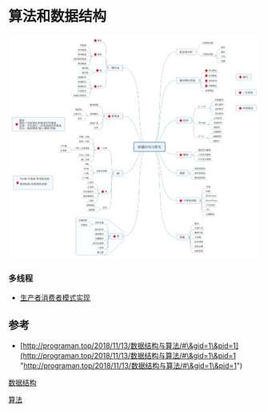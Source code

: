 # 算法和数据结构

![](image/image_woJOX9iayH.png)

### 多线程

*   [生产者消费者模式实现](算法/生产者消费者模式实现/生产者消费者模式实现.md "生产者消费者模式实现")

## 参考

*   [http://programan.top/2018/11/13/数据结构与算法/#\&gid=1\&pid=1](http://programan.top/2018/11/13/数据结构与算法/#\&gid=1\&pid=1 "http://programan.top/2018/11/13/数据结构与算法/#\&gid=1\&pid=1")

[数据结构](数据结构/数据结构.md "数据结构")

[算法](算法/算法.md "算法")
